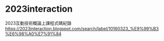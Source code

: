 # 2023interaction
2023互動技術概論上課程式碼紀錄
https://2023interaction.blogspot.com/search/label/10160323_%E9%99%B3%E6%98%A0%E7%91%84
